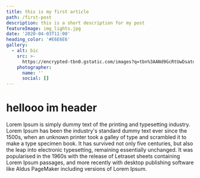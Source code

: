 ```yaml
---
title: this is my first article
path: /first-post
description: this is a short description for my post
featureImage: img_lights.jpg
date: '2020-04-03T11:00'
heading_color: '#E6E6E6'
gallery:
  - alt: bic
    src: >-
      https://encrypted-tbn0.gstatic.com/images?q=tbn%3AANd9GcRtUwDsatdb42QrlUs22Nn1-PSKg8egZgTVnPaRDk1cGzbgmRmf&usqp=CAU
    photographer:
      name: ''
      social: []
---
```



<h1>hellooo im header </h1>
<p>Lorem Ipsum is simply dummy text of the printing and typesetting industry. Lorem Ipsum has been the industry's standard dummy text ever since the 1500s, when an unknown printer took a galley of type and scrambled it to make a type specimen book. It has survived not only five centuries, but also the leap into electronic typesetting, remaining essentially unchanged. It was popularised in the 1960s with the release of Letraset sheets containing Lorem Ipsum passages, and more recently with desktop publishing software like Aldus PageMaker including versions of Lorem Ipsum.</p>
